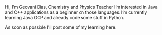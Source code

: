 Hi, I’m Geovani Dias, Chemistry and Physics Teacher
I’m interested in Java and C++ applications as a beginner on those languages.
I’m currently learning Java OOP and already code some stuff in Python.

As soon as possible I'll post some of my learning here.

<!---
geovanilopesdias/geovanilopesdias is a ✨ special ✨ repository because its `README.md` (this file) appears on your GitHub profile.
You can click the Preview link to take a look at your changes.
--->
